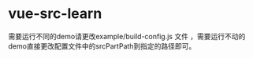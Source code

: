 # vue-src-learn

需要运行不同的demo请更改example/build-config.js 文件 ，需要运行不动的demo直接更改配置文件中的srcPartPath到指定的路径即可。